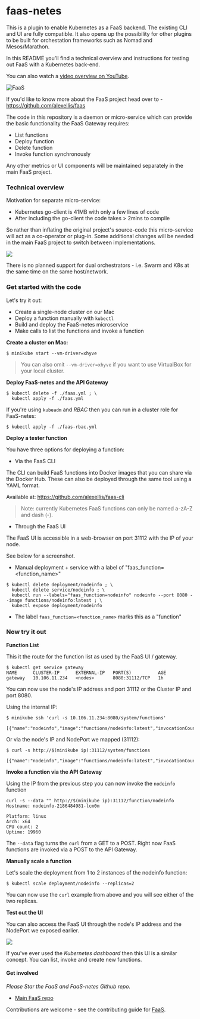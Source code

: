 faas-netes
===========

This is a plugin to enable Kubernetes as a FaaS backend. The existing CLI and UI are fully compatible. It also opens up the possibility for other plugins to be built for orchestation frameworks such as Nomad and Mesos/Marathon.

In this README you'll find a technical overview and instructions for testing out FaaS with a Kubernetes back-end. 

You can also watch a [video overview on YouTube](https://www.youtube.com/watch?v=CQYjiMXOqOQ).

![FaaS](https://pbs.twimg.com/media/DFhYYP-XUAIWBET.jpg:large)

If you'd like to know more about the FaaS project head over to - https://github.com/alexellis/faas

The code in this repository is a daemon or micro-service which can provide the basic functionality the FaaS Gateway requires:

* List functions
* Deploy function
* Delete function
* Invoke function synchronously

Any other metrics or UI components will be maintained separately in the main FaaS project.


### Technical overview

Motivation for separate micro-service:

* Kubernetes go-client is 41MB with only a few lines of code
* After including the go-client the code takes > 2mins to compile

So rather than inflating the original project's source-code this micro-service will act as a co-operator or plug-in. Some additional changes will be needed in the main FaaS project to switch between implementations.

![](https://pbs.twimg.com/media/DFh7i-ZXkAAZkw4.jpg:large)

There is no planned support for dual orchestrators - i.e. Swarm and K8s at the same time on the same host/network.

### Get started with the code

Let's try it out:

* Create a single-node cluster on our Mac
* Deploy a function manually with `kubectl`
* Build and deploy the FaaS-netes microservice
* Make calls to list the functions and invoke a function


**Create a cluster on Mac:**

```
$ minikube start --vm-driver=xhyve
```

> You can also omit `--vm-driver=xhyve` if you want to use VirtualBox for your local cluster.

**Deploy FaaS-netes and the API Gateway**

```
$ kubectl delete -f ./faas.yml ; \
  kubectl apply -f ./faas.yml
```

If you're using `kubeadm` and *RBAC* then you can run in a cluster role for FaaS-netes:

```
$ kubectl apply -f ./faas-rbac.yml
```

**Deploy a tester function**

You have three options for deploying a function:

* Via the FaaS CLI 

The CLI can build FaaS functions into Docker images that you can share via the Docker Hub. These can also be deployed through the same tool using a YAML format.

Available at: https://github.com/alexellis/faas-cli

> Note: currently Kubernetes FaaS functions can only be named a-zA-Z and dash (-).

* Through the FaaS UI

The FaaS UI is accessible in a web-browser on port 31112 with the IP of your node.

See below for a screenshot.

* Manual deployment + service with a label of "faas_function=<function_name>"

```
$ kubectl delete deployment/nodeinfo ; \
  kubectl delete service/nodeinfo ; \
  kubectl run --labels="faas_function=nodeinfo" nodeinfo --port 8080 --image functions/nodeinfo:latest ; \
  kubectl expose deployment/nodeinfo
```

* The label `faas_function=<function_name>` marks this as a "function"

### Now try it out

**Function List**

This it the route for the function list as used by the FaaS UI / gateway.

```
$ kubectl get service gateway
NAME      CLUSTER-IP      EXTERNAL-IP   PORT(S)          AGE
gateway   10.106.11.234   <nodes>       8080:31112/TCP   1h
```

You can now use the node's IP address and port 31112 or the Cluster IP and port 8080.

Using the internal IP:
```
$ minikube ssh 'curl -s 10.106.11.234:8080/system/functions'

[{"name":"nodeinfo","image":"functions/nodeinfo:latest","invocationCount":0,"replicas":1}]
```

Or via the node's IP and NodePort we mapped (31112):

```
$ curl -s http://$(minikube ip):31112/system/functions

[{"name":"nodeinfo","image":"functions/nodeinfo:latest","invocationCount":0,"replicas":1}]
```

**Invoke a function via the API Gateway**

Using the IP from the previous step you can now invoke the `nodeinfo` function

```
curl -s --data "" http://$(minikube ip):31112/function/nodeinfo
Hostname: nodeinfo-2186484981-lcm0m

Platform: linux
Arch: x64
CPU count: 2
Uptime: 19960
```

The `--data` flag turns the `curl` from a GET to a POST. Right now FaaS functions are invoked via a POST to the API Gateway.

**Manually scale a function**

Let's scale the deployment from 1 to 2 instances of the nodeinfo function:

```
$ kubectl scale deployment/nodeinfo --replicas=2
```

You can now use the `curl` example from above and you will see either of the two replicas.

**Test out the UI**

You can also access the FaaS UI through the node's IP address and the NodePort we exposed earlier.

![](https://pbs.twimg.com/media/DFkUuH1XsAAtNJ6.jpg:medium)

If you've ever used the *Kubernetes dashboard* then this UI is a similar concept. You can list, invoke and create new functions.

#### Get involved

*Please Star the FaaS and FaaS-netes Github repo.*

* [Main FaaS repo](https://github.com/alexellis/faas)

Contributions are welcome - see the contributing guide for [FaaS](https://github.com/alexellis/faas/blob/master/CONTRIBUTING.md).


